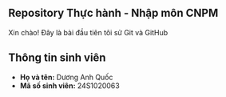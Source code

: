## Repository Thực hành - Nhập môn CNPM
Xin chào! Đây là bài đầu tiên tôi sử Git và GitHub

## Thông tin sinh viên
- **Họ và tên:**   Dương Anh Quốc
- **Mã số sinh viên:** 24S1020063
